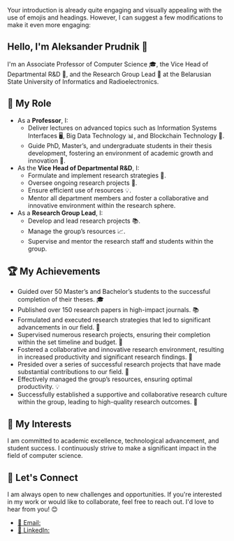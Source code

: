 Your introduction is already quite engaging and visually appealing with the use of emojis and headings. However, I can suggest a few modifications to make it even more engaging:

## Hello, I'm Aleksander Prudnik 👋

I'm an Associate Professor of Computer Science 🎓, the Vice Head of Departmental R&D 🚀, and the Research Group Lead 🧪 at the Belarusian State University of Informatics and Radioelectronics.

## 🎯 My Role
- As a **Professor**, I:
    - Deliver lectures on advanced topics such as Information Systems Interfaces 🖥️, Big Data Technology 📊, and Blockchain Technology 🔗.
    - Guide PhD, Master’s, and undergraduate students in their thesis development, fostering an environment of academic growth and innovation 🌱.
- As the **Vice Head of Departmental R&D**, I:
    - Formulate and implement research strategies 📝.
    - Oversee ongoing research projects 🔬.
    - Ensure efficient use of resources 💡.
    - Mentor all department members and foster a collaborative and innovative environment within the research sphere.
- As a **Research Group Lead**, I:
    - Develop and lead research projects 📚.
    - Manage the group’s resources 📈.
    - Supervise and mentor the research staff and students within the group.

## 🏆 My Achievements
- Guided over 50 Master’s and Bachelor’s students to the successful completion of their theses. 🎓
- Published over 150 research papers in high-impact journals. 📚
- Formulated and executed research strategies that led to significant advancements in our field. 🎯
- Supervised numerous research projects, ensuring their completion within the set timeline and budget. 🚀
- Fostered a collaborative and innovative research environment, resulting in increased productivity and significant research findings. 🌱
- Presided over a series of successful research projects that have made substantial contributions to our field. 🏅
- Effectively managed the group’s resources, ensuring optimal productivity. 💡
- Successfully established a supportive and collaborative research culture within the group, leading to high-quality research outcomes. 🤝

## 🚀 My Interests
I am committed to academic excellence, technological advancement, and student success. I continuously strive to make a significant impact in the field of computer science.

## 🤝 Let's Connect
I am always open to new challenges and opportunities. If you're interested in my work or would like to collaborate, feel free to reach out. I'd love to hear from you! 😊

- [📧 Email:](aleksander.prudnik@bsuir.by)
- [🔗 LinkedIn:](https://www.linkedin.com/in/aleksanderprudnik/)
